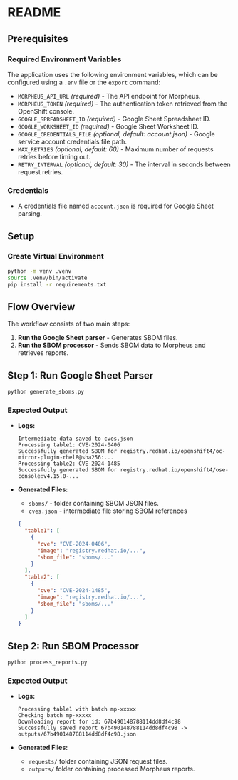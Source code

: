 # README

## Prerequisites

### Required Environment Variables

The application uses the following environment variables, which can be configured using a `.env` file or the `export` command:

- `MORPHEUS_API_URL` *(required)* - The API endpoint for Morpheus.
- `MORPHEUS_TOKEN` *(required)* - The authentication token retrieved from the OpenShift console.
- `GOOGLE_SPREADSHEET_ID` *(required)* - Google Sheet Spreadsheet ID.
- `GOOGLE_WORKSHEET_ID` *(required)* - Google Sheet Worksheet ID.
- `GOOGLE_CREDENTIALS_FILE` *(optional, default: account.json)* - Google service account credentials file path.
- `MAX_RETRIES` *(optional, default: 60)* - Maximum number of requests retries before timing out.
- `RETRY_INTERVAL` *(optional, default: 30)* - The interval in seconds between request retries.

### Credentials

- A credentials file named `account.json` is required for Google Sheet parsing.

## Setup

### Create Virtual Environment

```bash
python -m venv .venv
source .venv/bin/activate
pip install -r requirements.txt
```

## Flow Overview

The workflow consists of two main steps:

1. **Run the Google Sheet parser** - Generates SBOM files.
2. **Run the SBOM processor** - Sends SBOM data to Morpheus and retrieves reports.

## Step 1: Run Google Sheet Parser

```bash
python generate_sboms.py
```

### Expected Output

- **Logs:**

  ```text
  Intermediate data saved to cves.json
  Processing table1: CVE-2024-0406
  Successfully generated SBOM for registry.redhat.io/openshift4/oc-mirror-plugin-rhel8@sha256:...
  Processing table2: CVE-2024-1485
  Successfully generated SBOM for registry.redhat.io/openshift4/ose-console:v4.15.0-...
  ```

- **Generated Files:**
  - `sboms/` - folder containing SBOM JSON files.
  - `cves.json` - intermediate file storing SBOM references

  ```json
  {
    "table1": [
      {
        "cve": "CVE-2024-0406",
        "image": "registry.redhat.io/...",
        "sbom_file": "sboms/..."
      }
    ],
    "table2": [
      {
        "cve": "CVE-2024-1485",
        "image": "registry.redhat.io/...",
        "sbom_file": "sboms/..."
      }
    ]
  }
  ```

## Step 2: Run SBOM Processor

```bash
python process_reports.py
```

### Expected Output

- **Logs:**

  ```text
  Processing table1 with batch mp-xxxxx
  Checking batch mp-xxxxx
  Downloading report for id: 67b490148788114dd8df4c98
  Successfully saved report 67b490148788114dd8df4c98 -> outputs/67b490148788114dd8df4c98.json
  ```

- **Generated Files:**
  - `requests/` folder containing JSON request files.
  - `outputs/` folder containing processed Morpheus reports.
